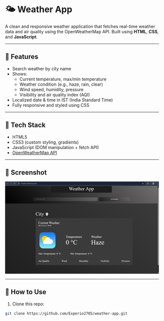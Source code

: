 # 🌤️ Weather App

A clean and responsive weather application that fetches real-time weather data and air quality using the OpenWeatherMap API. Built using **HTML**, **CSS**, and **JavaScript**.

---

## 🚀 Features

- Search weather by city name
- Shows:
  - Current temperature, max/min temperature
  - Weather condition (e.g., haze, rain, clear)
  - Wind speed, humidity, pressure
  - Visibility and air quality index (AQI)
- Localized date & time in IST (India Standard Time)
- Fully responsive and styled using CSS

---

## 🔧 Tech Stack

- HTML5
- CSS3 (custom styling, gradients)
- JavaScript (DOM manipulation + fetch API)
- [OpenWeatherMap API](https://openweathermap.org/)

---

## 📸 Screenshot

![Weather App Screenshot](screenshot.png)


---

## 🔑 How to Use

1. Clone this repo:
```bash
git clone https://github.com/Experio2705/weather-app.git
